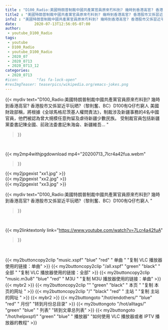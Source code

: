 ```yaml
---
title : "D100_Radio:美國特朗普制裁中國共產黨官員原來冇料到? 幾時到香港高官? 香港股市又係習近平玩晒?（黎則奮、BC）D100有Q仔冇窮人 "
title2 : "美國特朗普制裁中國共產黨官員原來冇料到? 幾時到香港高官? 香港股市又係習近平玩晒?（黎則奮、BC）D100有Q仔冇窮人 "
info2 : "美國特朗普制裁中國共產黨官員原來冇料到? 幾時到香港高官? 香港股市又係習近平玩晒?（黎則奮、BC）D100有Q仔冇窮人 美國財政部稱，將根據《全球馬格尼茨基人權問責法》，制裁涉及新疆事務的4名中國官員，他們被認為曾大規模任意拘留及虐待新疆少數民族。 受制裁官員包括新疆黨委書記陳全國、前政法委書記朱海侖、新疆維吾... "
date:        2020-07-13T12:56:05-07:00
author:
 - youtube_D100_Radio
tags:
 - youtube
 - D100_Radio
 - youtube_D100_Radio
 - 2020_07
 - 2020_0713
 - 2020_0713_12
categories:
 - 2020_0713
#icon:        "fas fa-lock-open"
#resImgTeaser: teaserpics/wikipedia.org/emacs-jokes.png
---
```


{{< mydiv text="D100_Radio:美國特朗普制裁中國共產黨官員原來冇料到? 幾時到香港高官? 香港股市又係習近平玩晒?（黎則奮、BC）D100有Q仔冇窮人 美國財政部稱，將根據《全球馬格尼茨基人權問責法》，制裁涉及新疆事務的4名中國官員，他們被認為曾大規模任意拘留及虐待新疆少數民族。 受制裁官員包括新疆黨委書記陳全國、前政法委書記朱海侖、新疆維吾... "
>}}
<br>


{{< my2mp4withjpgdownload mp4="20200713_7lcr4a42fua.webm"
>}}

{{< my2jpgexist "xx1.jpg" >}}<br>
{{< my2jpgexist "xx2.jpg" >}}<br>
{{< my2jpgexist "xx3.jpg" >}}<br>



{{< mydiv text="D100_Radio:美國特朗普制裁中國共產黨官員原來冇料到? 幾時到香港高官? 香港股市又係習近平玩晒?（黎則奮、BC）D100有Q仔冇窮人 "
>}}
<br>

{{< my2linktextonly link="https://www.youtube.com/watch?v=7Lcr4a42fuA"
>}}


<br>

{{< my2buttoncopy2clip "music.xspf"        "blue"   "red"    " 单曲 "  "复制 VLC 播放器使用的链接：单曲" >}} {{< my2buttoncopy2clip "/all.xspf"         "green"  "black"  " 全部 "  "复制 VLC 播放器使用的链接：全部" >}} {{< my2buttoncopy2clip "music.m3u8"        "blue"   "red"    " M3U  "    "复制 M3U 播放器使用的链接：单曲" >}} {{< mybr2 >}} {{< my2buttoncopy2clip ""                  "green"  "black"  " 本页 "    "复制 本页的网址 " >}} {{< my2buttoncopy2clip "/"                 "black"  "red"    " 主站 "    "复制 主站的网址 " >}} {{< mybr2 >}} {{< my2buttongoto      "/hot/endothers/"   "blue"   "red"    " 月份"   "转到月份总目录" >}} {{< my2buttongoto      "/hot/alltags/"     "green"  "blue"   " 列表"   "转到文章总列表" >}} {{< my2buttongoto      "/hot/helpxspf/"    "green"  "blue"   " 播放器" "如何使用 VLC 播放器或者 IPTV 播放器的教程" >}} 

